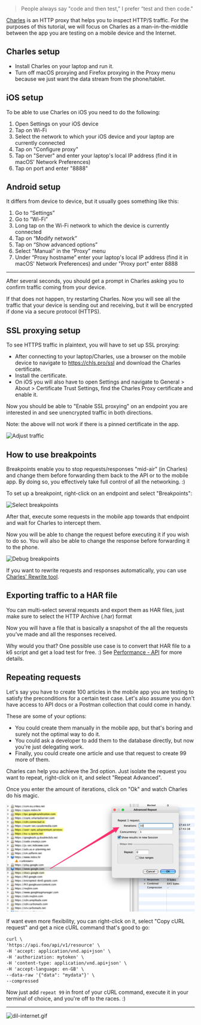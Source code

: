 > People always say "code and then test," I prefer “test and then code."

[Charles](https://www.charlesproxy.com/) is an HTTP proxy that helps you to inspect HTTP/S traffic. For the purposes of this tutorial, we will focus on Charles as a man-in-the-middle between the app you are testing on a mobile device and the Internet. 

## Charles setup

- Install Charles on your laptop and run it.
- Turn off macOS proxying and Firefox proxying in the Proxy menu because we just want the data stream from the phone/tablet.

## iOS setup

To be able to use Charles on iOS you need to do the following: 

1. Open Settings on your iOS device
1. Tap on Wi-Fi
1. Select the network to which your iOS device and your laptop are currently connected
1. Tap on "Configure proxy"
1. Tap on "Server" and enter your laptop's local IP address (find it in macOS' Network Preferences)
1. Tap on port and enter "8888"

## Android setup

It differs from device to device, but it usually goes something like this: 

1. Go to “Settings”
1. Go to “Wi-Fi”
1. Long tap on the Wi-Fi network to which the device is currently connected
1. Tap on “Modify network”
1. Tap on “Show advanced options”
1. Select "Manual" in the “Proxy” menu
1. Under “Proxy hostname” enter your laptop's local IP address (find it in macOS' Network Preferences) and under "Proxy port" enter 8888

---

After several seconds, you should get a prompt in Charles asking you to confirm traffic coming from your device. 

If that does not happen, try restarting Charles. Now you will see all the traffic that your device is sending out and receiving, but it will be encrypted if done via a secure protocol (HTTPS).

## SSL proxying setup

To see HTTPS traffic in plaintext, you will have to set up SSL proxying:

- After connecting to your laptop/Charles, use a browser on the mobile device to navigate to https://chls.pro/ssl and download the Charles certificate.
- Install the certificate. 
- On iOS you will also have to open Settings and navigate to General > About > Certificate Trust Settings, find the Charles Proxy certificate and enable it.

Now you should be able to "Enable SSL proxying" on an endpoint you are interested in and see unencrypted traffic in both directions.

Note: the above will not work if there is a pinned certificate in the app.

![Adjust traffic](/img/charles-focus-and-enable-ssl.png)

## How to use breakpoints

Breakpoints enable you to stop requests/responses "mid-air" (in Charles) and change them before forwarding them back to the API or to the mobile app.
By doing so, you effectively take full control of all the networking. :)

To set up a breakpoint, right-click on an endpoint and select "Breakpoints":

![Select breakpoints](/img/charles-breakpoints-select.png)

After that, execute some requests in the mobile app towards that endpoint and wait for Charles to intercept them. 

Now you will be able to change the request before executing it if you wish to do so. You will also be able to change the response before forwarding it to the phone.

![Debug breakpoints](/img/charles-breakpoints-debug.png)

If you want to rewrite requests and responses automatically, you can use [Charles' Rewrite tool](https://www.charlesproxy.com/documentation/tools/rewrite/).

## Exporting traffic to a HAR file

You can multi-select several requests and export them as HAR files, just make sure to select the HTTP Archive (.har) format

Now you will have a file that is basically a snapshot of the all the requests you’ve made and all the responses received.

Why would you that? One possible use case is to convert that HAR file to a k6 script and get a load test for free. :) See [Performance - API](https://infinum.com/handbook/books/qa/tools/performance-api) for more details.

## Repeating requests

Let's say you have to create 100 articles in the mobile app you are testing to satisfy the preconditions for a certain test case. Let's also assume you don't have access to API docs or a Postman collection that could come in handy.

These are some of your options:

- You could create them manually in the mobile app, but that's boring and surely not the optimal way to do it.
- You could ask a developer to add them to the database directly, but now you're just delegating work.
- Finally, you could create one article and use that request to create 99 more of them.

Charles can help you achieve the 3rd option. Just isolate the request you want to repeat, right-click on it, and select "Repeat Advanced".

Once you enter the amount of iterations, click on "Ok" and watch Charles do his magic.

![repeat.png](/img/repeat.png)

If want even more flexibility, you can right-click on it, select "Copy cURL request" and get a nice cURL command that's good to go:

```
curl \
'https://api.foo/api/v1/resource' \
-H 'accept: application/vnd.api+json' \
-H 'authorization: mytoken' \
-H 'content-type: application/vnd.api+json' \
-H 'accept-language: en-GB' \
--data-raw '{"data": "mydata"}' \
--compressed
```

Now just add `repeat 99` in front of your cURL command, execute it in your terminal of choice, and you're off to the races. :)

---

![dil-internet.gif](/img/dil-internet.gif)
